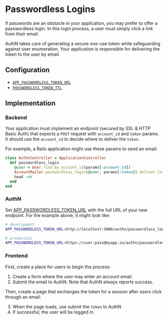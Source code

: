 # Passwordless Logins

If passwords are an obstacle in your application, you may prefer to offer a passwordless login. In
this login process, a user must simply click a link from their email.

AuthN takes care of generating a secure one-use token while safeguarding against user enumeration.
Your application is responsible for delivering the token to the user by email.

## Configuration

* [`APP_PASSWORDLESS_TOKEN_URL`](config.md#app_passwordless_token_url)
* [`PASSWORDLESS_TOKEN_TTL`](config.md#passwordless_token_ttl)

## Implementation

### Backend

Your application must implement an endpoint (secured by SSL & HTTP Basic Auth) that expects a `POST`
request with `account_id` and `token` params. It should use the `account_id` to decide where to
deliver the `token`.

For example, a Rails application might use these params to send an email:

```ruby
class AuthnController < ApplicationController
  def passwordless_login
    @user = User.find_by_account_id(params[:account_id])
    AccountMailer.passwordless_login(@user, params[:token]).deliver_later
    head :ok
  end
end
```

### AuthN

Set [APP_PASSWORDLESS_TOKEN_URL](config.md#app_passwordless_token_url) with the full URL of your new
endpoint. For the example above, it might look like:

```bash
# development
APP_PASSWORDLESS_TOKEN_URL=http://localhost:3000/authn/passwordless_login

# production
APP_PASSWORDLESS_TOKEN_URL=https://user:pass@myapp.io/authn/passwordless_login
```

### Frontend

First, create a place for users to begin the process:

1. Create a form where the user may enter an account email.
2. Submit the email to AuthN. Note that AuthN always reports success.

Then, create a page that exchanges the token for a session after users click through an email:

3. When the page loads, use submit the `token` to AuthN
4. If successful, the user will be logged in.
